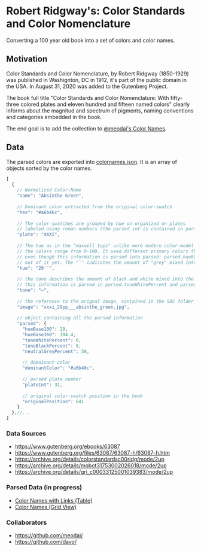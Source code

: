 # Robert Ridgway's: Color Standards and Color Nomenclature
Converting a 100 year old book into a set of colors and color names.

## Motivation

Color Standards and Color Nomenclature, by Robert Ridgway (1850-1929) was published in Washignton, DC in 1912, it's part of the public domain in the USA. In August 31, 2020 was added to the Gutenberg Project.

The book full title "Color Standards and Color Nomenclature: With fifty-three colored plates and eleven hundred and fifteen named colors" clearly informs about the magnitud and spectrum of pigments, naming conventions and categories embedded in the book.

The end goal is to add the collection to [@meodai's Color Names](https://github.com/meodai/color-names).

## Data

The parsed colors are exported into [colornames.json](./dist/colornames.json). 
It is an array of objects sorted by the color names.

```js
[
  {
    // Normalized Color-Name
    "name": "Absinthe Green",
    
    // Dominant color extracted from the original color-swatch
    "hex": "#a6b46c",
    
    // The color-swatches are grouped by hue on organized on plates
    // labeled using roman numbers (the parsed int is contained in parsed.plateInt)
    "plate": "XXXI",
    
    // The hue as in the "maxwell tops" unlike more modern color-model
    // the colors range from 0-100. It used different primary colors than the color-wheels we know today
    // even though this information is parsed into parsed: parsed.hueBase100 I am not sure what to make 
    // out of it yet. The "`" indicates the amount of "grey" mixed into the hue parsed as "neutralGreyPercent" 
    "hue": "29′′",
    
    // the tone describes the amount of black and white mixed into the colors
    // this information is parsed in parsed.toneWhitePercent and parsed.toneBlackPercent
    "tone": "—",
    
    // the reference to the orignal image, contained in the SRC folder
    "image": "xxxi_29pp___absinthe_green.jpg",
    
    // object containing all the parsed information
    "parsed": {
      "hueBase100": 29,
      "hueBase360": 104.4,
      "toneWhitePercent": 0,
      "toneBlackPercent": 0,
      "neutralGreyPercent": 58,
      
      // domainant color
      "dominantColor": "#a6b46c",
      
      // parsed plate number
      "plateInt": 31,
      
      // original color-swatch position in the book
      "originalPosition": 641
    }
  },//...
]
```

### Data Sources

- https://www.gutenberg.org/ebooks/63087
- https://www.gutenberg.org/files/63087/63087-h/63087-h.htm
- https://archive.org/details/colorstandardsc00ridg/mode/2up
- https://archive.org/details/mobot31753002026018/mode/2up
- https://archive.org/details/gri_c00033125001039383/mode/2up


### Parsed Data (in progress)

- [Color Names with Links (Table)](https://airtable.com/shrabAncr9wXCgE3T)
- [Color Names (Grid View)](https://airtable.com/shrgNqiOZmtuqdD7W/tblC7IMejtiLBmUm6)

### Collaborators

- https://github.com/meodai/
- https://github.com/davo/
